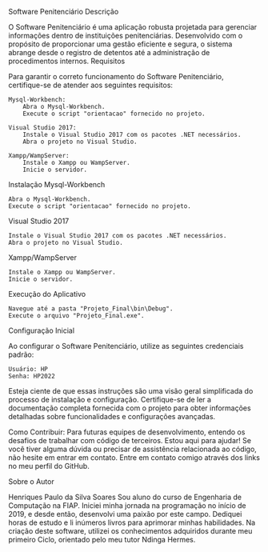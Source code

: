 Software Penitenciário
Descrição

O Software Penitenciário é uma aplicação robusta projetada para gerenciar informações dentro de instituições penitenciárias. Desenvolvido com o propósito de proporcionar uma gestão eficiente e segura, o sistema abrange desde o registro de detentos até a administração de procedimentos internos.
Requisitos

Para garantir o correto funcionamento do Software Penitenciário, certifique-se de atender aos seguintes requisitos:

    Mysql-Workbench:
        Abra o Mysql-Workbench.
        Execute o script "orientacao" fornecido no projeto.

    Visual Studio 2017:
        Instale o Visual Studio 2017 com os pacotes .NET necessários.
        Abra o projeto no Visual Studio.

    Xampp/WampServer:
        Instale o Xampp ou WampServer.
        Inicie o servidor.

Instalação
Mysql-Workbench

    Abra o Mysql-Workbench.
    Execute o script "orientacao" fornecido no projeto.

Visual Studio 2017

    Instale o Visual Studio 2017 com os pacotes .NET necessários.
    Abra o projeto no Visual Studio.

Xampp/WampServer

    Instale o Xampp ou WampServer.
    Inicie o servidor.


Execução do Aplicativo

    Navegue até a pasta "Projeto_Final\bin\Debug".
    Execute o arquivo "Projeto_Final.exe".

Configuração Inicial

Ao configurar o Software Penitenciário, utilize as seguintes credenciais padrão:

    Usuário: HP
    Senha: HP2022

Esteja ciente de que essas instruções são uma visão geral simplificada do processo de instalação e configuração. Certifique-se de ler a documentação completa fornecida com o projeto para obter informações detalhadas sobre funcionalidades e configurações avançadas.

Como Contribuir:
Para futuras equipes de desenvolvimento, entendo os desafios de trabalhar com código de terceiros. Estou aqui para ajudar! Se você tiver alguma dúvida ou precisar de assistência relacionada ao código, não hesite em entrar em contato. Entre em contato comigo através dos links no meu perfil do GitHub.

Sobre o Autor

Henriques Paulo da Silva Soares
Sou aluno do curso de Engenharia de Computação na FIAP. Iniciei minha jornada na programação no início de 2019, e desde então, desenvolvi uma paixão por este campo. Dediquei horas de estudo e li inúmeros livros para aprimorar minhas habilidades. Na criação deste software, utilizei os conhecimentos adquiridos durante meu primeiro Ciclo, orientado pelo meu tutor Ndinga Hermes.
